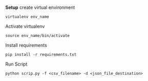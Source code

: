 **Setup**
create virtual environment

`virtualenv env_name`

Activate virtualenv

`source env_name/bin/activate`

Install requirements

`pip install -r requirements.txt`

Run Script

`python scrip.py -f <csv_filename> -d <json_file_destination>`